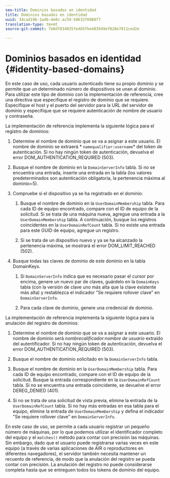 ```yaml
---
seo-title: Dominios basados en identidad
title: Dominios basados en identidad
uuid: 34cad19b-1adb-4e0c-ac59-50632f6988f7
translation-type: tm+mt
source-git-commit: 7e8df034035fe465fbe403949ef828e7811ced2e

---
```



# Dominios basados en identidad {#identity-based-domains}

En este caso de uso, cada usuario autenticado tiene su propio dominio y se permite que un determinado número de dispositivos se unan al dominio. Para utilizar este tipo de dominio con la implementación de referencia, cree una directiva que especifique el registro de dominio que se requiere. Especifique el host y el puerto del servidor para la URL del servidor de dominio y especifique que se requiere autenticación de nombre de usuario y contraseña.

La implementación de referencia implementa la siguiente lógica para el registro de dominios:

1. Determine el nombre de dominio que se va a asignar a este usuario. El nombre de dominio se extraerá * `namequalifier:username`* del token de autenticación. Si no hay ningún token de autenticación, devuelva el error DOM_AUTHENTICATION_REQUIRED (503).
1. Busque el nombre de dominio en la `DomainServerInfo` tabla. Si no se encuentra una entrada, inserte una entrada en la tabla (los valores predeterminados son autenticación obligatoria, la pertenencia máxima al dominio=5).
1. Compruebe si el dispositivo ya se ha registrado en el dominio:

   1. Busque el nombre de dominio en la `UserDomainMembership` tabla. Para cada ID de equipo encontrado, compare con el ID de equipo de la solicitud. Si se trata de una máquina nueva, agregue una entrada a la `UserDomainMembership` tabla. A continuación, busque los registros coincidentes en la `UserDomainRefCount` tabla. Si no existe una entrada para este GUID de equipo, agregue un registro.

   1. Si se trata de un dispositivo nuevo y ya se ha alcanzado la pertenencia máxima, se mostrará el error DOM_LIMIT_REACHED (502).

1. Busque todas las claves de dominio de este dominio en la tabla DomainKeys.

   1. Si `DomainServerInfo` indica que es necesario pasar el cursor por encima, genere un nuevo par de claves, guárdelo en la `DomainKeys` tabla (con la versión de clave uno más alta que la clave existente más alta) y restablezca el indicador &quot;Se requiere rollover clave&quot; en `DomainServerInfo`.

   1. Para cada clave de dominio, genere una credencial de dominio.

La implementación de referencia implementa la siguiente lógica para la anulación del registro de dominios:

1. Determine el nombre de dominio que se va a asignar a este usuario. El nombre de dominio será *nombrecalificador:nombre de usuario* extraído del autentificador. Si no hay ningún token de autenticación, devuelva el error DOM_AUTHENTICATION_REQUIRED (503).
1. Busque el nombre de dominio solicitado en la `DomainServerInfo` tabla.
1. Busque el nombre de dominio en la `UserDomainMembership` tabla. Para cada ID de equipo encontrado, compare con el ID de equipo de la solicitud. Busque la entrada correspondiente en la `UserDomainRefCount` tabla. Si no se encuentra una entrada coincidente, se devuelve el error DEREG_DENIED (401).

1. Si no se trata de una solicitud de vista previa, elimine la entrada de la `UserDomainRefCount` tabla. Si no hay más entradas en esa tabla para el equipo, elimine la entrada de `UserDomainMembership` y defina el indicador &quot;Se requiere rollover clave&quot; en `DomainServerInfo`.

En este caso de uso, se permite a cada usuario registrar un pequeño número de máquinas, por lo que podemos utilizar el identificador completo del equipo y el `matches()` método para contar con precisión las máquinas. Sin embargo, dado que el usuario puede registrarse varias veces en este equipo (a través de varias aplicaciones de AIR o reproductores en diferentes navegadores), el servidor también necesita mantener un recuento de referencia, de modo que la anulación del registro se pueda contar con precisión. La anulación del registro no puede considerarse completa hasta que se entreguen todos los tokens de dominio del equipo.
